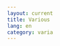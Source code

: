 ```yaml
---
layout: current
title: Various
lang: en
category: varia
---
```


<!--
Posts about participation in (music)hackdays and other little software projects.
-->
